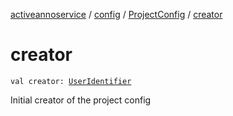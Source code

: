 [activeannoservice](../../index.md) / [config](../index.md) / [ProjectConfig](index.md) / [creator](./creator.md)

# creator

`val creator: `[`UserIdentifier`](../-user-identifier.md)

Initial creator of the project config

